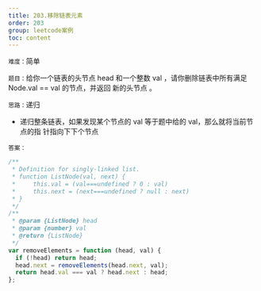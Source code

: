 ```yaml
---
title: 203.移除链表元素
order: 203
group: leetcode案例
toc: content
---
```


`难度：`简单

`题目：`给你一个链表的头节点 head 和一个整数 val ，请你删除链表中所有满足
Node.val == val 的节点，并返回 新的头节点 。

`思路：`递归

- 递归整条链表，如果发现某个节点的 val 等于题中给的 val，那么就将当前节点的指
  针指向下下个节点

`答案：`

```js
/**
 * Definition for singly-linked list.
 * function ListNode(val, next) {
 *     this.val = (val===undefined ? 0 : val)
 *     this.next = (next===undefined ? null : next)
 * }
 */
/**
 * @param {ListNode} head
 * @param {number} val
 * @return {ListNode}
 */
var removeElements = function (head, val) {
  if (!head) return head;
  head.next = removeElements(head.next, val);
  return head.val === val ? head.next : head;
};
```
